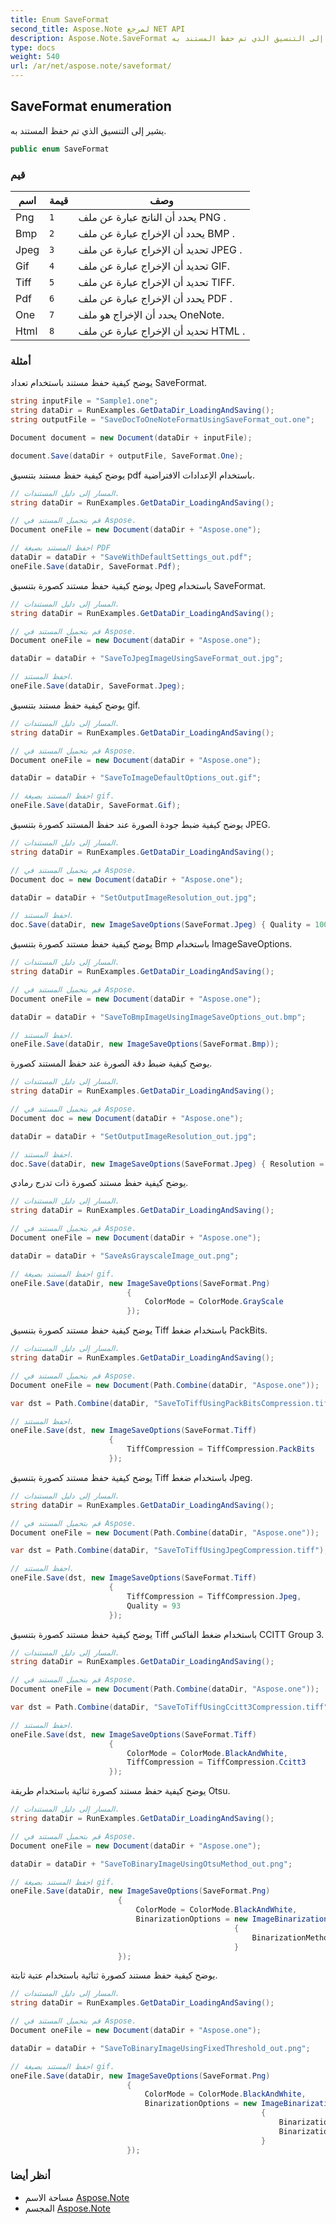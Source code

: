 ```yaml
---
title: Enum SaveFormat
second_title: Aspose.Note لمرجع NET API
description: Aspose.Note.SaveFormat تعداد. يشير إلى التنسيق الذي تم حفظ المستند به.
type: docs
weight: 540
url: /ar/net/aspose.note/saveformat/
---
```

## SaveFormat enumeration

يشير إلى التنسيق الذي تم حفظ المستند به.

```csharp
public enum SaveFormat
```

### قيم

| اسم | قيمة | وصف |
| --- | --- | --- |
| Png | `1` | يحدد أن الناتج عبارة عن ملف PNG . |
| Bmp | `2` | يحدد أن الإخراج عبارة عن ملف BMP . |
| Jpeg | `3` | تحديد أن الإخراج عبارة عن ملف JPEG . |
| Gif | `4` | تحديد أن الإخراج عبارة عن ملف GIF. |
| Tiff | `5` | تحديد أن الإخراج عبارة عن ملف TIFF. |
| Pdf | `6` | يحدد أن الإخراج عبارة عن ملف PDF . |
| One | `7` | يحدد أن الإخراج هو ملف OneNote. |
| Html | `8` | تحديد أن الإخراج عبارة عن ملف HTML . |

### أمثلة

يوضح كيفية حفظ مستند باستخدام تعداد SaveFormat.

```csharp
string inputFile = "Sample1.one";
string dataDir = RunExamples.GetDataDir_LoadingAndSaving();
string outputFile = "SaveDocToOneNoteFormatUsingSaveFormat_out.one";

Document document = new Document(dataDir + inputFile);

document.Save(dataDir + outputFile, SaveFormat.One);
```

يوضح كيفية حفظ مستند بتنسيق pdf باستخدام الإعدادات الافتراضية.

```csharp
// المسار إلى دليل المستندات.
string dataDir = RunExamples.GetDataDir_LoadingAndSaving();

// قم بتحميل المستند في Aspose.
Document oneFile = new Document(dataDir + "Aspose.one");

// احفظ المستند بصيغة PDF
dataDir = dataDir + "SaveWithDefaultSettings_out.pdf";
oneFile.Save(dataDir, SaveFormat.Pdf);
```

يوضح كيفية حفظ مستند كصورة بتنسيق Jpeg باستخدام SaveFormat.

```csharp
// المسار إلى دليل المستندات.
string dataDir = RunExamples.GetDataDir_LoadingAndSaving();

// قم بتحميل المستند في Aspose.
Document oneFile = new Document(dataDir + "Aspose.one");

dataDir = dataDir + "SaveToJpegImageUsingSaveFormat_out.jpg";

// احفظ المستند.
oneFile.Save(dataDir, SaveFormat.Jpeg);
```

يوضح كيفية حفظ مستند بتنسيق gif.

```csharp
// المسار إلى دليل المستندات.
string dataDir = RunExamples.GetDataDir_LoadingAndSaving();

// قم بتحميل المستند في Aspose.
Document oneFile = new Document(dataDir + "Aspose.one");

dataDir = dataDir + "SaveToImageDefaultOptions_out.gif";

// احفظ المستند بصيغة gif.
oneFile.Save(dataDir, SaveFormat.Gif);
```

يوضح كيفية ضبط جودة الصورة عند حفظ المستند كصورة بتنسيق JPEG.

```csharp
// المسار إلى دليل المستندات.
string dataDir = RunExamples.GetDataDir_LoadingAndSaving();

// قم بتحميل المستند في Aspose.
Document doc = new Document(dataDir + "Aspose.one");

dataDir = dataDir + "SetOutputImageResolution_out.jpg";

// احفظ المستند.
doc.Save(dataDir, new ImageSaveOptions(SaveFormat.Jpeg) { Quality = 100 });
```

يوضح كيفية حفظ مستند كصورة بتنسيق Bmp باستخدام ImageSaveOptions.

```csharp
// المسار إلى دليل المستندات.
string dataDir = RunExamples.GetDataDir_LoadingAndSaving();

// قم بتحميل المستند في Aspose.
Document oneFile = new Document(dataDir + "Aspose.one");

dataDir = dataDir + "SaveToBmpImageUsingImageSaveOptions_out.bmp";

// احفظ المستند.
oneFile.Save(dataDir, new ImageSaveOptions(SaveFormat.Bmp));
```

يوضح كيفية ضبط دقة الصورة عند حفظ المستند كصورة.

```csharp
// المسار إلى دليل المستندات.
string dataDir = RunExamples.GetDataDir_LoadingAndSaving();

// قم بتحميل المستند في Aspose.
Document doc = new Document(dataDir + "Aspose.one");

dataDir = dataDir + "SetOutputImageResolution_out.jpg";

// احفظ المستند.
doc.Save(dataDir, new ImageSaveOptions(SaveFormat.Jpeg) { Resolution = 220 });
```

يوضح كيفية حفظ مستند كصورة ذات تدرج رمادي.

```csharp
// المسار إلى دليل المستندات.
string dataDir = RunExamples.GetDataDir_LoadingAndSaving();

// قم بتحميل المستند في Aspose.
Document oneFile = new Document(dataDir + "Aspose.one");

dataDir = dataDir + "SaveAsGrayscaleImage_out.png";

// احفظ المستند بصيغة gif.
oneFile.Save(dataDir, new ImageSaveOptions(SaveFormat.Png)
                          {
                              ColorMode = ColorMode.GrayScale
                          });
```

يوضح كيفية حفظ مستند كصورة بتنسيق Tiff باستخدام ضغط PackBits.

```csharp
// المسار إلى دليل المستندات.
string dataDir = RunExamples.GetDataDir_LoadingAndSaving();

// قم بتحميل المستند في Aspose.
Document oneFile = new Document(Path.Combine(dataDir, "Aspose.one"));

var dst = Path.Combine(dataDir, "SaveToTiffUsingPackBitsCompression.tiff");

// احفظ المستند.
oneFile.Save(dst, new ImageSaveOptions(SaveFormat.Tiff)
                      {
                          TiffCompression = TiffCompression.PackBits
                      });
```

يوضح كيفية حفظ مستند كصورة بتنسيق Tiff باستخدام ضغط Jpeg.

```csharp
// المسار إلى دليل المستندات.
string dataDir = RunExamples.GetDataDir_LoadingAndSaving();

// قم بتحميل المستند في Aspose.
Document oneFile = new Document(Path.Combine(dataDir, "Aspose.one"));

var dst = Path.Combine(dataDir, "SaveToTiffUsingJpegCompression.tiff");

// احفظ المستند.
oneFile.Save(dst, new ImageSaveOptions(SaveFormat.Tiff)
                      {
                          TiffCompression = TiffCompression.Jpeg,
                          Quality = 93
                      });
```

يوضح كيفية حفظ مستند كصورة بتنسيق Tiff باستخدام ضغط الفاكس CCITT Group 3.

```csharp
// المسار إلى دليل المستندات.
string dataDir = RunExamples.GetDataDir_LoadingAndSaving();

// قم بتحميل المستند في Aspose.
Document oneFile = new Document(Path.Combine(dataDir, "Aspose.one"));

var dst = Path.Combine(dataDir, "SaveToTiffUsingCcitt3Compression.tiff");

// احفظ المستند.
oneFile.Save(dst, new ImageSaveOptions(SaveFormat.Tiff)
                      {
                          ColorMode = ColorMode.BlackAndWhite,
                          TiffCompression = TiffCompression.Ccitt3
                      });
```

يوضح كيفية حفظ مستند كصورة ثنائية باستخدام طريقة Otsu.

```csharp
// المسار إلى دليل المستندات.
string dataDir = RunExamples.GetDataDir_LoadingAndSaving();

// قم بتحميل المستند في Aspose.
Document oneFile = new Document(dataDir + "Aspose.one");

dataDir = dataDir + "SaveToBinaryImageUsingOtsuMethod_out.png";

// احفظ المستند بصيغة gif.
oneFile.Save(dataDir, new ImageSaveOptions(SaveFormat.Png)
                        {
                            ColorMode = ColorMode.BlackAndWhite,
                            BinarizationOptions = new ImageBinarizationOptions()
                                                  {
                                                      BinarizationMethod = BinarizationMethod.Otsu,
                                                  }
                        });
```

يوضح كيفية حفظ مستند كصورة ثنائية باستخدام عتبة ثابتة.

```csharp
// المسار إلى دليل المستندات.
string dataDir = RunExamples.GetDataDir_LoadingAndSaving();

// قم بتحميل المستند في Aspose.
Document oneFile = new Document(dataDir + "Aspose.one");

dataDir = dataDir + "SaveToBinaryImageUsingFixedThreshold_out.png";

// احفظ المستند بصيغة gif.
oneFile.Save(dataDir, new ImageSaveOptions(SaveFormat.Png)
                          {
                              ColorMode = ColorMode.BlackAndWhite,
                              BinarizationOptions = new ImageBinarizationOptions()
                                                        {
                                                            BinarizationMethod = BinarizationMethod.FixedThreshold,
                                                            BinarizationThreshold = 123
                                                        }
                          });
```

### أنظر أيضا

* مساحة الاسم [Aspose.Note](../../aspose.note/)
* المجسم [Aspose.Note](../../)


